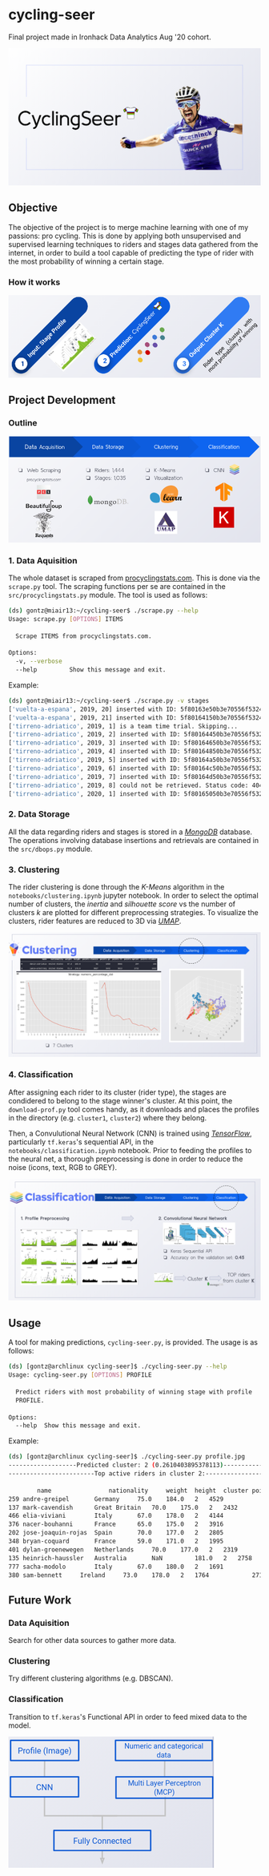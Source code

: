# cycling-seer

Final project made in Ironhack Data Analytics Aug '20 cohort.

![img](img/main.png)

## Objective

The objective of the project is to merge machine learning with one of my
passions: pro cycling. This is done by applying both unsupervised and supervised
learning techniques to riders and stages data gathered from the internet, in
order to build a tool capable of predicting the type of rider with the most
probability of winning a certain stage.

### How it works

![img](img/how_it_works.png)

## Project Development

### Outline

![img](img/development.png)

### 1. Data Aquisition

The whole dataset is scraped from
[procyclingstats.com](https://www.procyclingstats.com/). This is done via the
`scrape.py` tool. The scraping functions per se are contained in the
`src/procyclingstats.py` module. The tool is used as follows:

```bash
(ds) gontz@miair13:~/cycling-seer$ ./scrape.py --help
Usage: scrape.py [OPTIONS] ITEMS

  Scrape ITEMS from procyclingstats.com.

Options:
  -v, --verbose
  --help         Show this message and exit.
```

Example:

```bash
(ds) gontz@miair13:~/cycling-seer$ ./scrape.py -v stages
['vuelta-a-espana', 2019, 20] inserted with ID: 5f80163e50b3e70556f5324a
['vuelta-a-espana', 2019, 21] inserted with ID: 5f80164150b3e70556f5324b
['tirreno-adriatico', 2019, 1] is a team time trial. Skipping...
['tirreno-adriatico', 2019, 2] inserted with ID: 5f80164450b3e70556f5324c
['tirreno-adriatico', 2019, 3] inserted with ID: 5f80164650b3e70556f5324d
['tirreno-adriatico', 2019, 4] inserted with ID: 5f80164850b3e70556f5324e
['tirreno-adriatico', 2019, 5] inserted with ID: 5f80164a50b3e70556f5324f
['tirreno-adriatico', 2019, 6] inserted with ID: 5f80164c50b3e70556f53250
['tirreno-adriatico', 2019, 7] inserted with ID: 5f80164d50b3e70556f53251
['tirreno-adriatico', 2019, 8] could not be retrieved. Status code: 404
['tirreno-adriatico', 2020, 1] inserted with ID: 5f80165050b3e70556f53252
```

### 2. Data Storage

All the data regarding riders and stages is stored in a [*MongoDB*](https://www.mongodb.com/)
database. The operations involving database insertions and retrievals are
contained in the `src/dbops.py` module.

### 3. Clustering

The rider clustering is done through the *K-Means* algorithm in the
`notebooks/clustering.ipynb` jupyter notebook. In order to select the optimal
number of clusters, the *inertia* and *silhouette score* vs the number of
clusters *k* are plotted for different preprocessing strategies. To visualize
the clusters, rider features are reduced to 3D via
[*UMAP*](https://umap-learn.readthedocs.io/en/latest/).

![img](img/clustering.png)

### 4. Classification

After assigning each rider to its cluster (rider type), the stages are
condidered to belong to the stage winner's cluster. At this point, the
`download-prof.py` tool comes handy, as it downloads and places the profiles in
the directory (e.g. `cluster1`, `cluster2`) where they belong.

Then, a Convulutional Neural Network (CNN) is trained using
[*TensorFlow*](https://www.tensorflow.org/), particularly `tf.keras`'s
sequential API, in the `notebooks/classification.ipynb` notebook. Prior to
feeding the profiles to the neural net, a thorough preprocessing is done in
order to reduce the noise (icons, text, RGB to GREY).

![img](img/classification.png)

## Usage

A tool for making predictions, `cycling-seer.py`, is provided. The usage is as
follows:

```bash
(ds) [gontz@archlinux cycling-seer]$ ./cycling-seer.py --help
Usage: cycling-seer.py [OPTIONS] PROFILE

  Predict riders with most probability of winning stage with profile
  PROFILE.

Options:
  --help  Show this message and exit.
```

Example:

```bash
(ds) [gontz@archlinux cycling-seer]$ ./cycling-seer.py profile.jpg
-------------------Predicted cluster: 2 (0.2610403895378113)--------------------
------------------------Top active riders in cluster 2:-------------------------

        name                nationality	    weight	height	cluster	points.classic	points.gc   points.tt	points.sprint	points.climber	total_points
259	andre-greipel	    Germany	    75.0	184.0	2	4529	        1883	    504	        15646	        342	        22904
137	mark-cavendish	    Great Britain   70.0	175.0	2	2432	        1326	    678	        13573	        43	        18052
466	elia-viviani	    Italy	    67.0	178.0	2	4144	        866	    160	        8350	        320	        13840
376	nacer-bouhanni	    France	    65.0	175.0	2	3916	        449	    51	        8854	        376	        13646
202	jose-joaquin-rojas  Spain	    70.0	177.0	2	2805	        1869	    130	        5897	        1546	        12247
348	bryan-coquard	    France	    59.0	171.0	2	1995	        900	    289	        5532	        179	        8895
401	dylan-groenewegen   Netherlands	    70.0	177.0	2	2319	        249	    13	        6290	        10	        8881
135	heinrich-haussler   Australia	    NaN	        181.0	2	2758	        805	    276	        4256	        298	        8393
777	sacha-modolo	    Italy	    67.0	180.0	2	1691	        503	    19	        5948	        190	        8351
380	sam-bennett	    Ireland	    73.0	178.0	2	1764	        271	    41	        5670	        246	        7992
```

## Future Work

### Data Aquisition

Search for other data sources to gather more data.

### Clustering

Try different clustering algorithms (e.g. DBSCAN).

### Classification

Transition to `tf.keras`'s Functional API in order to feed mixed data to the
model.

![img](img/functional.png)

